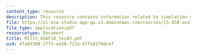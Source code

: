 ```yaml
---
content_type: resource
description: This resource contains information related to simulation methods.
file: https://ol-ocw-studio-app-qa.s3.amazonaws.com/courses/15-450-analytics-of-finance-fall-2010/4fa033082ff5ee58722a67fe81f0dce7_MIT15_450F10_lec03.pdf
file_type: application/pdf
resourcetype: Document
title: MIT15_450F10_lec03.pdf
uid: 4fa03308-2ff5-ee58-722a-67fe81f0dce7
---
```

